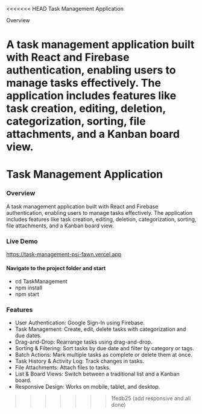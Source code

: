 <<<<<<< HEAD
Task Management Application

Overview

A task management application built with React and Firebase authentication, enabling users to manage tasks effectively. The application includes features like task creation, editing, deletion, categorization, sorting, file attachments, and a Kanban board view.
=======
# Task Management Application

### Overview

A task management application built with React and Firebase authentication, enabling users to manage tasks effectively. The application includes features like task creation, editing, deletion, categorization, sorting, file attachments, and a Kanban board view.

### Live Demo
https://task-management-psi-fawn.vercel.app

#### Navigate to the project folder and start
- cd TaskManagement
- npm install
- npm start

### Features
- User Authentication: Google Sign-In using Firebase.
- Task Management: Create, edit, delete tasks with categorization and due dates.
- Drag-and-Drop: Rearrange tasks using drag-and-drop.
- Sorting & Filtering: Sort tasks by due date and filter by category or tags.
- Batch Actions: Mark multiple tasks as complete or delete them at once.
- Task History & Activity Log: Track changes in tasks.
- File Attachments: Attach files to tasks.
- List & Board Views: Switch between a traditional list and a Kanban board.
- Responsive Design: Works on mobile, tablet, and desktop.
>>>>>>> 1fedb25 (add responsive and all done)
